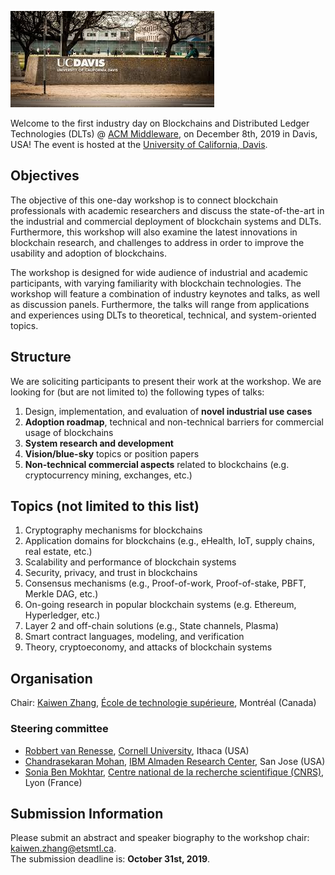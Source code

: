 ![UCDavis](images/ucdavis.jpg) 

Welcome to the first industry day on Blockchains and Distributed Ledger Technologies (DLTs) @ [ACM Middleware](http://2019.middleware-conference.org/), on December 8th, 2019 in Davis, USA! The event is hosted at the [University of California, Davis](https://www.ucdavis.edu/).

## Objectives

The objective of this one-day workshop is to connect blockchain professionals with academic researchers and discuss the state-of-the-art in the industrial and commercial deployment of blockchain systems and DLTs. Furthermore, this workshop will also examine the latest innovations in blockchain research, and challenges to address in order to improve the usability and adoption of blockchains.

The workshop is designed for wide audience of industrial and academic participants, with varying familiarity with blockchain technologies. The workshop will feature a combination of industry keynotes and talks, as well as discussion panels. Furthermore, the talks will range from applications and experiences using DLTs to theoretical, technical, and system-oriented topics.

## Structure
We are soliciting participants to present their work at the workshop. We are 
looking for (but are not limited to) the following types of talks:

1. Design, implementation, and evaluation of **novel industrial use cases**
2. **Adoption roadmap**, technical and non-technical barriers for commercial usage of blockchains
3. **System research and development**
4. **Vision/blue-sky** topics or position papers
5. **Non-technical commercial aspects** related to blockchains (e.g. 
   cryptocurrency mining, exchanges, etc.)

## Topics (not limited to this list)
1. Cryptography mechanisms for blockchains
2. Application domains for blockchains (e.g., eHealth, IoT, supply chains, real estate, etc.)
3. Scalability and performance of blockchain systems
4. Security, privacy, and trust in blockchains
5. Consensus mechanisms (e.g., Proof-of-work, Proof-of-stake, PBFT, Merkle DAG, etc.)
6. On-going research in popular blockchain systems (e.g. Ethereum, Hyperledger, etc.)
7. Layer 2 and off-chain solutions (e.g., State channels, Plasma)
8. Smart contract languages, modeling, and verification
9. Theory, cryptoeconomy, and attacks of blockchain systems

## Organisation
Chair: [Kaiwen Zhang](https://fuseelab.github.io/), [École de technologie supérieure](https://www.etsmtl.ca/Bottin/ETS/MotCle/FicheEmploye?Numero=6866), Montréal (Canada)

### Steering committee
- [Robbert van Renesse](https://www.cs.cornell.edu/home/rvr/), [Cornell University](https://www.cornell.edu/), Ithaca (USA)
- [Chandrasekaran Mohan](https://researcher.watson.ibm.com/researcher/view.php?person=us-cmohan), [IBM Almaden Research Center](http://almaden.ibm.com/almaden/welcome.html), San Jose (USA)
- [Sonia Ben Mokhtar](https://sites.google.com/site/soniabm/), [Centre national de la recherche scientifique (CNRS)](https://liris.cnrs.fr/), Lyon (France)

## Submission Information
Please submit an abstract and speaker biography to the workshop chair: [kaiwen.zhang@etsmtl.ca](mailto:kaiwen.zhang@etsmtl.ca).<br/>
The submission deadline is: **October 31st, 2019**.
